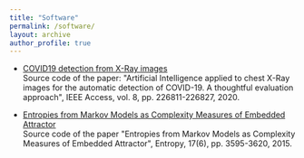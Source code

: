 ```yaml
---
title: "Software"
permalink: /software/
layout: archive
author_profile: true
---
```


- [COVID19 detection from X-Ray images](https://github.com/jdariasl/COVIDNET)\
Source code of the paper: "Artificial Intelligence applied to chest X-Ray images for the automatic detection of COVID-19. A thoughtful evaluation approach", IEEE Access, vol. 8, pp. 226811-226827, 2020.

- [Entropies from Markov Models as Complexity Measures of Embedded Attractor](https://github.com/jdariasl/ME)         
Source code of the paper "Entropies from Markov Models as Complexity Measures of Embedded Attractor", Entropy, 17(6), pp. 3595-3620, 2015.

